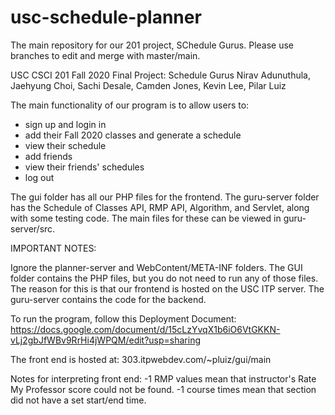 # usc-schedule-planner
The main repository for our 201 project, SChedule Gurus. Please use branches to edit and merge with master/main.

USC CSCI 201 Fall 2020 Final Project: Schedule Gurus
Nirav Adunuthula, Jaehyung Choi, Sachi Desale, Camden Jones, Kevin Lee, Pilar Luiz

The main functionality of our program is to allow users to:
- sign up and login in
- add their Fall 2020 classes and generate a schedule
- view their schedule
- add friends
- view their friends' schedules
- log out

The gui folder has all our PHP files for the frontend.
The guru-server folder has the Schedule of Classes API, RMP API, Algorithm, and Servlet, along with some testing code. The main files for these can be viewed in guru-server/src.

IMPORTANT NOTES:

Ignore the planner-server and WebContent/META-INF folders. 
The GUI folder contains the PHP files, but you do not need to run any of those files. The reason for this is that our frontend is hosted on the USC ITP server. 
The guru-server contains the code for the backend.

To run the program, follow this Deployment Document: https://docs.google.com/document/d/15cLzYvqX1b6iO6VtGKKN-vLj2gbJfWBv9RrHi4jWPQM/edit?usp=sharing

The front end is hosted at: 303.itpwebdev.com/~pluiz/gui/main

Notes for interpreting front end:
-1 RMP values mean that instructor's Rate My Professor score could not be found.
-1 course times mean that section did not have a set start/end time.
